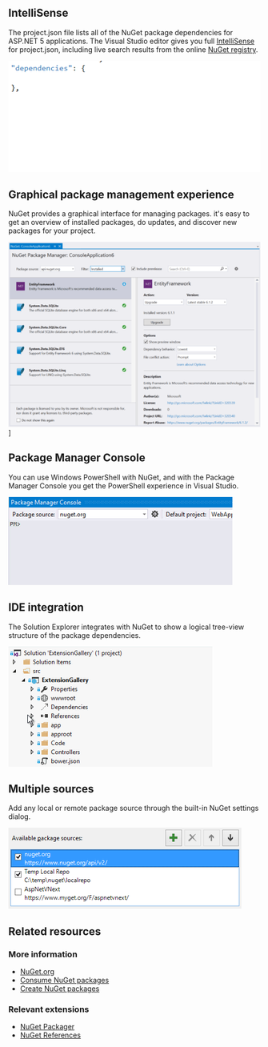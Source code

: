 <properties
	pageTitle="NuGet"
	description="The NuGet package manager is ideal for .NET components. With Visual Studio 2015 it is more powerful than ever."
	slug="nuget"
    order="300"
	keywords="nuget, myget, packages"
/>

## IntelliSense
The project.json file lists all of the NuGet package dependencies for ASP.NET 5 applications. The Visual Studio editor gives you full [IntelliSense](http://go.microsoft.com/fwlink/?LinkId=532997) for project.json, including live search results from the online [NuGet registry](http://nuget.org).

![NuGet package Intellisense](_assets/nuget-intellisense.gif)

## Graphical package management experience
NuGet provides a graphical interface for managing packages. it's easy to get an overview of installed packages, do updates, and discover new packages for your project. 

![NuGet graphical UI](_assets/nuget-graphical-ui.png)]

## Package Manager Console
You can use Windows PowerShell with NuGet, and with the Package Manager Console you get the PowerShell experience in Visual Studio.

![NuGet package manager console](_assets/nuget-console.gif)

## IDE integration
The Solution Explorer integrates with NuGet to show a logical tree-view structure of the package dependencies.

![NuGet IDE integration](_assets/nuget-ide-integration.gif)

## Multiple sources
Add any local or remote package source through the built-in NuGet settings dialog.

![NuGet sources](_assets/nuget-sources.png)

<aside role="complementary">

## Related resources

<section>

### More information

- [NuGet.org](http://nuget.org/)
- [Consume NuGet packages](https://docs.nuget.org/consume)
- [Create NuGet packages](http://docs.nuget.org/create/Creating-and-Publishing-a-Package)
</section>

<section>

### Relevant extensions

- [NuGet Packager](https://visualstudiogallery.msdn.microsoft.com/daf5c6db-386b-4994-bdd7-b6cd52f11b72)
- [NuGet References](https://visualstudiogallery.msdn.microsoft.com/e8d1fcad-5fa5-4353-ba9c-90f4b6a68154)
</section>

</aside>